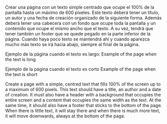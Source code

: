 Crear una página con un texto simple centrado que ocupe el 100% de la pantalla hasta un máximo de 600 píxeles. Este texto deberá tener un título, un autor y una fecha de creación organizado de la siguiente forma.
Además deberá tener una cabecera con un fondo que ocupe toda la pantalla y un contenido que ocupe el mismo ancho que el texto. A su vez, tendrá que tener también un footer que se quede pegado en la parte inferior de la página. Cuando haya poco texto se mantendrá ahí y cuando aparezca mucho más texto se irá hacia abajo, siempre al final de la página.

Ejemplo de la página cuando el texto es largo:
Example of the page when the text is long
[](https://files.gitbook.com/v0/b/gitbook-28427.appspot.com/o/assets%2F-MWwxJ68y05F115J-zJ5%2Fsync%2Fd8261f398c87712fa45f7c8b2f952aae0ea22f1c.png?generation=1617004306662714&alt=media)

Ejemplo de la página cuando el texto es corto
Example of the page when the text is short
[](https://files.gitbook.com/v0/b/gitbook-28427.appspot.com/o/assets%2F-MWwxJ68y05F115J-zJ5%2Fsync%2F0e94b1e1f1639aa06439ae11fb0137faf85e2e5d.png?generation=1617004306332907&alt=media)

Create a page with a simple, centred text that fills 100% of the screen up to a maximum of 600 pixels. This text should have a title, an author and a date of creation.
It must also have a header with a background that occupies the entire screen and a content that occupies the same width as the text. At the same time, it should also have a footer that sticks to the bottom of the page. When there is little text, it will stay there and when there is much more text, it will move downwards, always at the bottom of the page.
